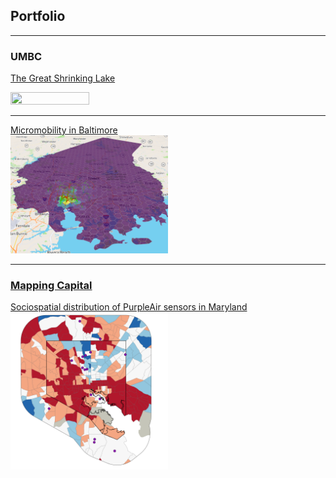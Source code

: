 ## Portfolio

---

### UMBC

[The Great Shrinking Lake](/381_proj) <br/>
<p><a href="/381_proj">
<img src="381_proj/images/true_color.gif" width = "50%" height = "50%"/>
</a></p>

---

[Micromobility in Baltimore](/finalproj/index.md) <br/>
<img src="finalproj/images/Screenshot 2022-05-09 131724.png" width = "50%" height = "50%"/>

---

### [Mapping Capital](https://mapping.capital)

[Sociospatial distribution of PurpleAir sensors in Maryland](/dss/purple.md) <br/>
<img src="images/it worked MHI.png?raw=true" width = "50%" height = "50%"/>


